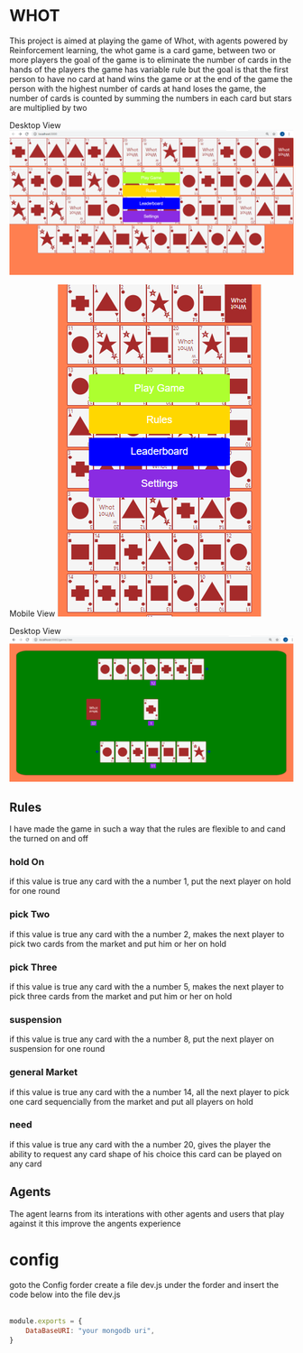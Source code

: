 # WHOT

This project is aimed at playing the game of Whot, with agents powered by Reinforcement learning, the whot game is a card game, between two or more players the goal of the game is to eliminate the number of cards in the hands of the players the game has variable rule but the goal is that the first person to have no card at hand wins the game or at the end of the game the person with the highest number of cards at hand loses the game, the number of cards is counted by summing the numbers in each card but stars are multiplied by two

Desktop View
![alt text](readme_res/homepage.png "Desktop Homepage")

Mobile View
![alt text](readme_res/homepage1.png "Mobile Homepage")

Desktop View
![alt text](readme_res/gameplay2.png "Gameplay Showing AI cards")


## Rules

I have made the game in such a way that the rules are flexible to and cand the turned on and off

### hold On
if this value is true any card with the a number 1, put the next player on hold for one round

### pick Two
if this value is true any card with the a number 2, makes the next player to pick two cards from the market and put him or her on hold

### pick Three
if this value is true any card with the a number 5, makes the next player to pick three cards from the market and put him or her on hold

### suspension
if this value is true any card with the a number 8, put the next player on suspension for one round

### general Market
if this value is true any card with the a number 14, all the next player to pick one card sequencially from the market and put all players on hold

### need
if this value is true any card with the a number 20, gives the player the ability to request any card shape of his choice this card can be played on any card




## Agents

The agent learns from its interations with other agents and users that play against it this improve the angents experience


# config
goto the Config forder create a file dev.js under the forder and insert the code below into the file dev.js

```javascript

module.exports = {
    DataBaseURI: "your mongodb uri",
}

```


